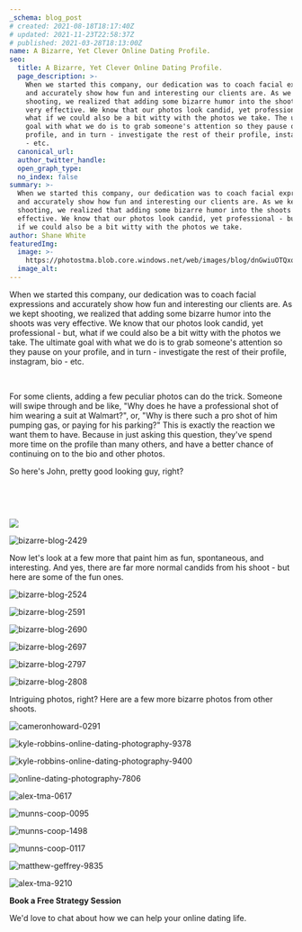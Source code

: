 ```yaml
---
_schema: blog_post
# created: 2021-08-18T18:17:40Z
# updated: 2021-11-23T22:58:37Z
# published: 2021-03-28T18:13:00Z
name: A Bizarre, Yet Clever Online Dating Profile.
seo:
  title: A Bizarre, Yet Clever Online Dating Profile.
  page_description: >-
    When we started this company, our dedication was to coach facial expressions
    and accurately show how fun and interesting our clients are. As we kept
    shooting, we realized that adding some bizarre humor into the shoots was
    very effective. We know that our photos look candid, yet professional - but,
    what if we could also be a bit witty with the photos we take. The ultimate
    goal with what we do is to grab someone's attention so they pause on your
    profile, and in turn - investigate the rest of their profile, instagram, bio
    - etc.
  canonical_url:
  author_twitter_handle:
  open_graph_type:
  no_index: false
summary: >-
  When we started this company, our dedication was to coach facial expressions
  and accurately show how fun and interesting our clients are. As we kept
  shooting, we realized that adding some bizarre humor into the shoots was very
  effective. We know that our photos look candid, yet professional - but, what
  if we could also be a bit witty with the photos we take.
author: Shane White
featuredImg:
  image: >-
    https://photostma.blob.core.windows.net/web/images/blog/dnGwiuOTQxql2irsYF1O.jpg
  image_alt:
---
```


When we started this company, our dedication was to coach facial expressions and accurately show how fun and interesting our clients are. As we kept shooting, we realized that adding some bizarre humor into the shoots was very effective. We know that our photos look candid, yet professional - but, what if we could also be a bit witty with the photos we take. The ultimate goal with what we do is to grab someone's attention so they pause on your profile, and in turn - investigate the rest of their profile, instagram, bio - etc.

&nbsp;

For some clients, adding a few peculiar photos can do the trick. Someone will swipe through and be like, "Why does he have a professional shot of him wearing a suit at Walmart?", or, "Why is there such a pro shot of him pumping gas, or paying for his parking?" This is exactly the reaction we want them to have. Because in just asking this question, they've spend more time on the profile than many others, and have a better chance of continuing on to the bio and other photos.

So here's John, pretty good looking guy, right?

&nbsp;

&nbsp;

![](/marketing/b99cc0ff985961cb67fa93205962d801-large.jpg)

![bizarre-blog-2429](https://images.ctfassets.net/9e33rgnm1y4m/23LpapTLDgXYvQZsKIs4Hr/2d4fe3c29c99a04499ff2153af26a092/bizarre-blog-2429.jpg)

Now let's look at a few more that paint him as fun, spontaneous, and interesting. And yes, there are far more normal candids from his shoot - but here are some of the fun ones.

![bizarre-blog-2524](https://images.ctfassets.net/9e33rgnm1y4m/7KQgOmO5VagwIims6bsk8J/54b2b802e4048cf15a98e626613517e9/bizarre-blog-2524.jpg)

![bizarre-blog-2591](https://images.ctfassets.net/9e33rgnm1y4m/3NGNen1lcRw6cqEnW7jxMM/3f186f3b04d17136261ba61017e56792/bizarre-blog-2591.jpg)

![bizarre-blog-2690](https://images.ctfassets.net/9e33rgnm1y4m/3N6Mqx7QJMEqh45SQOPpx2/ff1eae69e90e450eb7f847e4d19aa922/bizarre-blog-2690.jpg)

![bizarre-blog-2697](https://images.ctfassets.net/9e33rgnm1y4m/3btgLLvgN0NHqcz1lfakum/2b633e63a5ad00ac96631c901458b72c/bizarre-blog-2697.jpg)

![bizarre-blog-2797](https://images.ctfassets.net/9e33rgnm1y4m/2Q23vkCD5UwWaLAdKbrQXa/d531a8c9a43b3356abb05a829c07dbf1/bizarre-blog-2797.jpg)

![bizarre-blog-2808](https://images.ctfassets.net/9e33rgnm1y4m/4IsO5TUWylLxuCGYgJOS1I/c5055ffb43ef8caec35b69b6be38f49a/bizarre-blog-2808.jpg)

Intriguing photos, right? Here are a few more bizarre photos from other shoots.

![cameronhoward-0291](https://images.ctfassets.net/9e33rgnm1y4m/7ixWEPaPBXL2LcZ9o1TFGR/e8ad54457b6d2c92efcdc59db028d2af/cameronhoward-0291.jpg)

![kyle-robbins-online-dating-photography-9378](https://images.ctfassets.net/9e33rgnm1y4m/71NM0tVr7rTXygv2rSGrt6/9c73193d7277062870c693ccc3143874/kyle-robbins-online-dating-photography-9378.jpg)

![kyle-robbins-online-dating-photography-9400](https://images.ctfassets.net/9e33rgnm1y4m/569G9rVjsVaqiq7ZxGGa4g/c113de315de2635c67b3cec6434e745d/kyle-robbins-online-dating-photography-9400.jpg)

![online-dating-photography-7806](https://images.ctfassets.net/9e33rgnm1y4m/4f7jldkkOhDmqKYFgKUiFT/436fc5009103ac54294216f55f8020ba/online-dating-photography-7806.jpg)

![alex-tma-0617](https://images.ctfassets.net/9e33rgnm1y4m/8trM1xwJt1EtOvTisinDG/87d7927d43bbad8229b89df8e3f395a0/alex-tma-0617.jpg)

![munns-coop-0095](https://images.ctfassets.net/9e33rgnm1y4m/220MhLsnHoPcKurGMQhYpM/802edeabe8618f38c4092647eb6a9538/munns-coop-0095.jpg)

![munns-coop-1498](https://images.ctfassets.net/9e33rgnm1y4m/2pP75M0QWeetVORIRtQcBm/ef312020b8203aec6c0a2a75c96f890b/munns-coop-1498.jpg)

![munns-coop-0117](https://images.ctfassets.net/9e33rgnm1y4m/6pXu8tPb3KLB6MlsmXeWax/2dda52244c9764e88d568155bcbcca97/munns-coop-0117.jpg)

![matthew-geffrey-9835](https://images.ctfassets.net/9e33rgnm1y4m/6jaqPnrEZTP8PpzMFJM3Ll/ff23fae8c4a84fc9f358877efb7f261c/matthew-geffrey-9835.jpg)

![alex-tma-9210](https://images.ctfassets.net/9e33rgnm1y4m/6H5HwKKrZRpeHRflElFaUm/2a434b35231993d78a21a4fb05ba0664/alex-tma-9210.jpg)

**Book a Free Strategy Session**

We'd love to chat about how we can help your online dating life.
